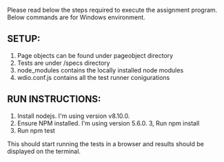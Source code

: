 Please read below the steps required to execute the assignment program. Below commands are for Windows environment. 

SETUP:
-----
1. Page objects can be found under pageobject directory
2. Tests are under /specs directory
3. node_modules contains the locally installed node modules
4. wdio.conf.js contains all the test runner conigurations


RUN INSTRUCTIONS:
-----------------
1. Install nodejs. I'm using version v8.10.0.
2. Ensure NPM installed. I'm using version 5.6.0.
3, Run npm install
4. Run npm test

This should start running the tests in a browser and results should be displayed on the terminal.

